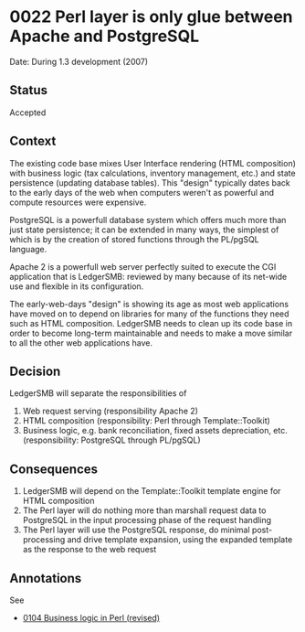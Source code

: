 # 0022 Perl layer is only glue between Apache and PostgreSQL

Date: During 1.3 development (2007)

## Status

Accepted

## Context

The existing code base mixes User Interface rendering (HTML composition)
with business logic (tax calculations, inventory management, etc.) and
state persistence (updating database tables).  This "design" typically
dates back to the early days of the web when computers weren't as
powerful and compute resources were expensive.

PostgreSQL is a powerfull database system which offers much more than
just state persistence; it can be extended in many ways, the simplest
of which is by the creation of stored functions through the PL/pgSQL
language.

Apache 2 is a powerfull web server perfectly suited to execute the CGI
application that is LedgerSMB: reviewed by many because of its net-wide
use and flexible in its configuration.

The early-web-days "design" is showing its age as most web applications
have moved on to depend on libraries for many of the functions they need
such as HTML composition.  LedgerSMB needs to clean up its code base in
order to become long-term maintainable and needs to make a move similar
to all the other web applications have.

## Decision

LedgerSMB will separate the responsibilities of

 1. Web request serving (responsibility Apache 2)
 2. HTML composition (responsibility: Perl through Template::Toolkit)
 3. Business logic, e.g. bank reconciliation, fixed assets depreciation,
    etc. (responsibility: PostgreSQL through PL/pgSQL)

## Consequences

 1. LedgerSMB will depend on the Template::Toolkit template engine
    for HTML composition
 2. The Perl layer will do nothing more than marshall request data
    to PostgreSQL in the input processing phase of the request handling
 3. The Perl layer will use the PostgreSQL response, do minimal
    post-processing and drive template expansion, using the expanded
    template as the response to the web request

## Annotations

See

* [0104 Business logic in Perl (revised)](./0104-business-logic-in-perl.md)
